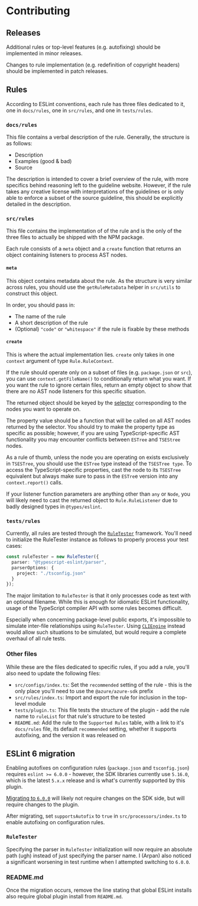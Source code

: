 # Contributing

## Releases

Additional rules or top-level features (e.g. autofixing) should be implemented in minor releases.

Changes to rule implementation (e.g. redefinition of copyright headers) should be implemented in patch releases.

## Rules

According to ESLint conventions, each rule has three files dedicated to it, one in `docs/rules`, one in `src/rules`, and one in `tests/rules`.

### `docs/rules`

This file contains a verbal description of the rule. Generally, the structure is as follows:

- Description
- Examples (good & bad)
- Source

The description is intended to cover a brief overview of the rule, with more specifics behind reasoning left to the guideline website. However, if the rule takes any creative license with interpretations of the guidelines or is only able to enforce a subset of the source guideline, this should be explicitly detailed in the description.

### `src/rules`

This file contains the implementation of of the rule and is the only of the three files to actually be shipped with the NPM package.

Each rule consists of a `meta` object and a `create` function that returns an object containing listeners to process AST nodes.

#### `meta`

This object contains metadata about the rule. As the structure is very similar across rules, you should use the `getRuleMetaData` helper in `src/utils` to construct this object.

In order, you should pass in:

- The name of the rule
- A short description of the rule
- (Optional) `"code"` or `"whitespace"` if the rule is fixable by these methods

#### `create`

This is where the actual implementation lies. `create` only takes in one `context` argument of type `Rule.RuleContext`.

If the rule should operate only on a subset of files (e.g. `package.json` or `src`), you can use `context.getFileName()` to conditionally return what you want. If you want the rule to ignore certain files, return an empty object to show that there are no AST node listeners for this specific situation.

The returned object should be keyed by the [selector](https://eslint.org/docs/developer-guide/selectors) corresponding to the nodes you want to operate on.

The property value should be a function that will be called on all AST nodes returned by the selector. You should try to make the property type as specific as possible; however, if you are using TypeScript-specific AST functionality you may encounter conflicts between `ESTree` and `TSEStree` nodes.

As a rule of thumb, unless the node you are operating on exists exclusively in `TSESTree`, you should use the `ESTree` type instead of the `TSESTree type`. To access the TypeScript-specific properties, cast the node to its `TSESTree` equivalent but always make sure to pass in the `ESTre`e version into any `context.report()` calls.

If your listener function parameters are anything other than `any` or `Node`, you will likely need to cast the returned object to `Rule.RuleListener` due to badly designed types in `@types/eslint`.

### `tests/rules`

Currently, all rules are tested through the [`RuleTester`](https://eslint.org/docs/developer-guide/nodejs-api#ruletester) framework. You'll need to initialize the RuleTester instance as follows to properly process your test cases:

```ts
const ruleTester = new RuleTester({
  parser: "@typescript-eslint/parser",
  parserOptions: {
    project: "./tsconfig.json"
  }
});
```

The major limitation to `RuleTester` is that it only processes code as text with an optional filename. While this is enough for idiomatic ESLint functionality, usage of the TypeScript compiler API with some rules becomes difficult.

Especially when concerning package-level public exports, it's impossible to simulate inter-file relationships using `RuleTester`. Using [`CLIEngine`](https://eslint.org/docs/developer-guide/nodejs-api#cliengine) instead would allow such situations to be simulated, but would require a complete overhaul of all rule tests.

### Other files

While these are the files dedicated to specific rules, if you add a rule, you'll also need to update the following files:

- `src/configs/index.ts`: Set the `recommended` setting of the rule - this is the only place you'll need to use the `@azure/azure-sdk` prefix
- `src/rules/index.ts`: Import and export the rule for inclusion in the top-level module
- `tests/plugin.ts`: This file tests the structure of the plugin - add the rule name to `ruleList` for that rule's structure to be tested
- `README.md`: Add the rule to the `Supported Rules` table, with a link to it's `docs/rules` file, its default `recommended` setting, whether it supports autofixing, and the version it was released on

## ESLint 6 migration

Enabling autofixes on configuration rules (`package.json` and `tsconfig.json`) requires `eslint >= 6.0.0` - however, the SDK libraries currently use `5.16.0`, which is the latest `5.x.x` release and is what's currently supported by this plugin.

[Migrating to `6.0.0`](https://eslint.org/docs/user-guide/migrating-to-6.0.0) will likely not require changes on the SDK side, but will require changes to the plugin.

After migrating, set `supportsAutofix` to `true` in `src/processors/index.ts` to enable autofixing on configuration rules.

### `RuleTester`

Specifying the parser in `RuleTester` initialization will now require an absolute path (ugh) instead of just specifying the parser name. I (Arpan) also noticed a significant worsening in test runtime when I attempted switching to `6.0.0`.

### README.md

Once the migration occurs, remove the line stating that global ESLint installs also require global plugin install from `README.md`.
